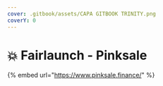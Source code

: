 ```yaml
---
cover: .gitbook/assets/CAPA GITBOOK TRINITY.png
coverY: 0
---
```


# 💥 Fairlaunch - Pinksale

{% embed url="https://www.pinksale.finance/" %}
